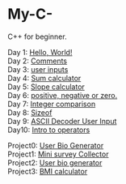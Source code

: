 # My-C-
C++ for beginner.

Day 1: [Hello, World!](day1.cpp)  
Day 2: [Comments](Day2.cpp)  
Day 3: [user inputs](Day3.cpp)  
Day 4: [Sum calculator](Day4.cpp)  
Day 5: [Slope calculator](Day5.cpp)  
Day 6: [positive, negative or zero.](Day6.cpp)  
Day 7: [Integer comparison](Day7.cpp)  
Day 8: [Sizeof](Day8.cpp)  
Day 9: [ASCII Decoder User Input](Day9.cpp)  
Day10: [Intro to operators](Day10.cpp)

Project0: [User Bio Generator](Project0.cpp)  
Project1: [Mini survey Collector](Project1.cpp)  
Project2: [User bio generator](Project2.cpp)  
Project3: [BMI calculator](Project3.cpp)  

